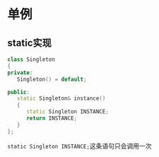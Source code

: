 # 单例

## static实现

```c++
class Singleton
{
private:
   Singleton() = default;

public:
   static Singleton& instance()
   {
      static Singleton INSTANCE;
      return INSTANCE;
   }
};
```

`static Singleton INSTANCE;`这条语句只会调用一次

[1]: https://stackoverflow.com/questions/63112299/how-to-understand-singleton-in-c

